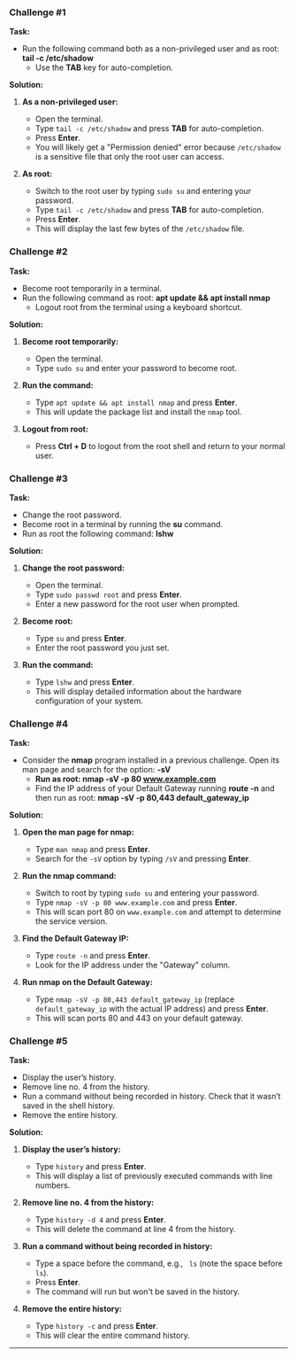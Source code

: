 ### Challenge #1

**Task:**
- Run the following command both as a non-privileged user and as root: **tail -c /etc/shadow**
  - Use the **TAB** key for auto-completion.

**Solution:**
1. **As a non-privileged user:**
   - Open the terminal.
   - Type `tail -c /etc/shadow` and press **TAB** for auto-completion.
   - Press **Enter**.
   - You will likely get a "Permission denied" error because `/etc/shadow` is a sensitive file that only the root user can access.

2. **As root:**
   - Switch to the root user by typing `sudo su` and entering your password.
   - Type `tail -c /etc/shadow` and press **TAB** for auto-completion.
   - Press **Enter**.
   - This will display the last few bytes of the `/etc/shadow` file.

### Challenge #2

**Task:**
- Become root temporarily in a terminal.
- Run the following command as root: **apt update && apt install nmap**
  - Logout root from the terminal using a keyboard shortcut.

**Solution:**
1. **Become root temporarily:**
   - Open the terminal.
   - Type `sudo su` and enter your password to become root.

2. **Run the command:**
   - Type `apt update && apt install nmap` and press **Enter**.
   - This will update the package list and install the `nmap` tool.

3. **Logout from root:**
   - Press **Ctrl + D** to logout from the root shell and return to your normal user.

### Challenge #3

**Task:**
- Change the root password.
- Become root in a terminal by running the **su** command.
- Run as root the following command: **lshw**

**Solution:**
1. **Change the root password:**
   - Open the terminal.
   - Type `sudo passwd root` and press **Enter**.
   - Enter a new password for the root user when prompted.

2. **Become root:**
   - Type `su` and press **Enter**.
   - Enter the root password you just set.

3. **Run the command:**
   - Type `lshw` and press **Enter**.
   - This will display detailed information about the hardware configuration of your system.

### Challenge #4

**Task:**
- Consider the **nmap** program installed in a previous challenge. Open its man page and search for the option: **-sV**
  - **Run as root: nmap -sV -p 80 www.example.com**
  - Find the IP address of your Default Gateway running **route -n** and then run as root: **nmap -sV -p 80,443 default_gateway_ip**

**Solution:**
1. **Open the man page for nmap:**
   - Type `man nmap` and press **Enter**.
   - Search for the `-sV` option by typing `/sV` and pressing **Enter**.

2. **Run the nmap command:**
   - Switch to root by typing `sudo su` and entering your password.
   - Type `nmap -sV -p 80 www.example.com` and press **Enter**.
   - This will scan port 80 on `www.example.com` and attempt to determine the service version.

3. **Find the Default Gateway IP:**
   - Type `route -n` and press **Enter**.
   - Look for the IP address under the "Gateway" column.

4. **Run nmap on the Default Gateway:**
   - Type `nmap -sV -p 80,443 default_gateway_ip` (replace `default_gateway_ip` with the actual IP address) and press **Enter**.
   - This will scan ports 80 and 443 on your default gateway.

### Challenge #5

**Task:**
- Display the user’s history.
- Remove line no. 4 from the history.
- Run a command without being recorded in history. Check that it wasn’t saved in the shell history.
- Remove the entire history.

**Solution:**
1. **Display the user’s history:**
   - Type `history` and press **Enter**.
   - This will display a list of previously executed commands with line numbers.

2. **Remove line no. 4 from the history:**
   - Type `history -d 4` and press **Enter**.
   - This will delete the command at line 4 from the history.

3. **Run a command without being recorded in history:**
   - Type a space before the command, e.g., ` ls` (note the space before `ls`).
   - Press **Enter**.
   - The command will run but won't be saved in the history.

4. **Remove the entire history:**
   - Type `history -c` and press **Enter**.
   - This will clear the entire command history.

---